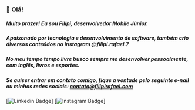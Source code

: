 ### 👋 Olá!

##### Muito prazer! Eu sou Filipi, desenvolvedor Mobile Júnior.
##### Apaixonado por tecnologia e desenvolvimento de software, também crio diversos conteúdos no instagram @filipi.rafael.7
##### No meu tempo tempo livre busco sempre me desenvolver pessoalmente, com inglês, livros e esportes.
##### Se quiser entrar em contato comigo, fique a vontade pelo seguinte e-nail ou minhas redes sociais: contato@filipirafael.com
[![Linkedin Badge](https://www.linkedin.com/in/filipi-rafael-developer/)]
[![Instagram Badge](https://www.instagram.com/filipi.rafael.7/)]
